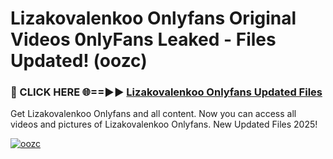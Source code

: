 # Lizakovalenkoo Onlyfans Original Videos 0nlyFans Leaked - Files Updated! (oozc)

<h3>🔴 CLICK HERE 🌐==►► <a href="https://tinyurl.com/2m67pmp6" rel="nofollow">Lizakovalenkoo Onlyfans Updated Files</a></h3>

Get Lizakovalenkoo Onlyfans and all content. Now you can access all videos and pictures of Lizakovalenkoo Onlyfans. New Updated Files 2025!

[![oozc](https://i.imgur.com/H4QAA4z.gif)](https://tinyurl.com/2m67pmp6)